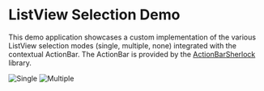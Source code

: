 # ListView Selection Demo
This demo application showcases a custom implementation of the various ListView selection modes (single, multiple, none) integrated with the contextual ActionBar. The ActionBar is provided by the [ActionBarSherlock](https://github.com/JakeWharton/ActionBarSherlock) library.

![Single](http://i49.tinypic.com/jtmdsw.png) ![Multiple](http://i48.tinypic.com/15drmf.png)
